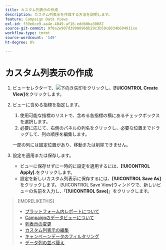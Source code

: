 ```yaml
---
title: カスタム列表示の作成
description: カスタム列表示を作成する方法を説明します。
feature: Campaign Data Views
exl-id: f39e6ce9-aa4e-4049-af16-eddb0ba30087
source-git-commit: 0f0a2e907d39900968b29c3b59c8034b604911ce
workflow-type: tm+mt
source-wordcount: '149'
ht-degree: 0%

---
```


# カスタム列表示の作成

1. ビューセレクターで、![下向き矢印](/help/dsp/assets/chevron-down.png)をクリックし、**[!UICONTROL Create View]**&#x200B;をクリックします。

1. ビューに含める指標を指定します。
   1. 使用可能な指標のリストで、含める各指標の横にあるチェックボックスを選択します。
   1. 必要に応じて、右側のパネルの列名をクリックし、必要な位置までドラッグして、列の順序を編集します。

   一部の列には固定位置があり、移動または削除できません。

1. 設定を適用または保存します。

   * ビューに保存せずに一時的に設定を適用するには、**[!UICONTROL Apply].**&#x200B;をクリックします。
   * 設定を新しいカスタム列表示に保存するには、**[!UICONTROL Save As]**&#x200B;をクリックします。 [!UICONTROL Save View]ウィンドウで、新しいビューの名前を入力し、「**[!UICONTROL Save]**」をクリックします。

>[!MORELIKETHIS]
>
>* [プラットフォーム内レポートについて](campaign-reports-about.md)
>* [Campaignのデータビューについて](campaign-data-views-about.md)
>* [列表示の変更](column-view-change.md)
>* [カスタム列表示の編集](column-view-edit.md)
>* [キャンペーンデータのフィルタリング](campaign-data-filter.md)
>* [データ列の並べ替え](campaign-data-sort.md)

